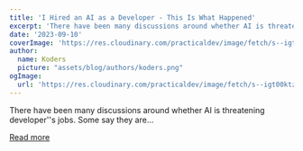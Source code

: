 ```yaml
---
title: 'I Hired an AI as a Developer - This Is What Happened'
excerpt: 'There have been many discussions around whether AI is threatening developer''s jobs. Some say they are...'
date: '2023-09-10'
coverImage: 'https://res.cloudinary.com/practicaldev/image/fetch/s--igt00ktz--/c_imagga_scale,f_auto,fl_progressive,h_420,q_auto,w_1000/https://dev-to-uploads.s3.amazonaws.com/uploads/articles/3uw8go4od1gy2og50i0h.png'
author:
  name: Koders
  picture: "assets/blog/authors/koders.png"
ogImage:
  url: 'https://res.cloudinary.com/practicaldev/image/fetch/s--igt00ktz--/c_imagga_scale,f_auto,fl_progressive,h_420,q_auto,w_1000/https://dev-to-uploads.s3.amazonaws.com/uploads/articles/3uw8go4od1gy2og50i0h.png'
---
```


There have been many discussions around whether AI is threatening developer''s jobs. Some say they are...

[Read more](https://dev.to/perssondennis/i-hired-an-ai-as-a-developer-this-is-what-happened-1nl6)
